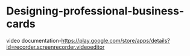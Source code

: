 # Designing-professional-business-cards
video documentation-https://play.google.com/store/apps/details?id=recorder.screenrecorder.videoeditor
